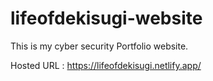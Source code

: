 # lifeofdekisugi-website
This is my cyber security Portfolio website.

Hosted URL : https://lifeofdekisugi.netlify.app/

